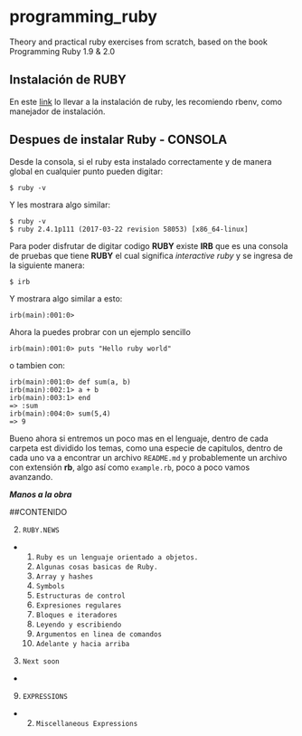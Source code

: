 # programming_ruby
Theory and practical ruby exercises from scratch, based on the book Programming Ruby 1.9 &amp; 2.0


## Instalación de RUBY

 En este [link](https://www.ruby-lang.org/es/documentation/installation/) lo
 llevar a la instalación de ruby, les recomiendo rbenv, como manejador de
 instalación.


## Despues de instalar Ruby - CONSOLA

Desde la consola, si el ruby esta instalado correctamente y de manera global
en cualquier punto pueden digitar:

```
$ ruby -v
```

Y les mostrara algo similar:

```
$ ruby -v
$ ruby 2.4.1p111 (2017-03-22 revision 58053) [x86_64-linux]
```

Para poder disfrutar de digitar codigo **RUBY** existe **IRB** que es una consola
de pruebas que tiene  **RUBY** el cual significa *interactive ruby* y se ingresa
de la siguiente manera:

```
$ irb
```

Y mostrara algo similar a esto:
```
irb(main):001:0>
```

Ahora la puedes probrar con un ejemplo sencillo

`irb(main):001:0> puts "Hello ruby world"`

o tambien con:
```
irb(main):001:0> def sum(a, b)
irb(main):002:1> a + b
irb(main):003:1> end
=> :sum
irb(main):004:0> sum(5,4)
=> 9
```
Bueno ahora si entremos un poco mas en el lenguaje, dentro de cada carpeta est dividido los temas, como una especie de capitulos, dentro de cada uno va a encontrar un archivo `README.md` y probablemente un archivo con extensión **rb**, algo así como `example.rb`, poco a poco vamos avanzando.

***Manos a la obra***

##CONTENIDO

2. `RUBY.NEWS`
* 1. `Ruby es un lenguaje orientado a objetos.`
  2. `Algunas cosas basicas de Ruby.`
  3. `Array y hashes`
  4. `Symbols`
  5. `Estructuras de control`
  6. `Expresiones regulares`
  7. `Bloques e iteradores`
  8. `Leyendo y escribiendo`
  9. `Argumentos en linea de comandos`
  10. `Adelante y hacia arriba`

3. `Next soon`
*
9. `EXPRESSIONS`
* 2. `Miscellaneous Expressions`
